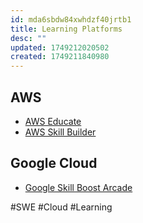 ```yaml
---
id: mda6sbdw84xwhdzf40jrtb1
title: Learning Platforms
desc: ""
updated: 1749212020502
created: 1749211840980
---
```


## AWS

- [AWS Educate](https://aws.amazon.com/education/awseducate/)
- [AWS Skill Builder](https://skillbuilder.aws/)

## Google Cloud

- [Google Skill Boost Arcade](https://go.cloudskillsboost.google/arcade)

#SWE #Cloud #Learning
